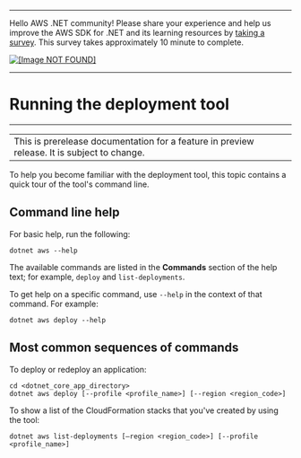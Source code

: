 --------

Hello AWS \.NET community\! Please share your experience and help us improve the AWS SDK for \.NET and its learning resources by [taking a survey](https://amazonmr.au1.qualtrics.com/jfe/form/SV_bqfQLfZ5nhFUiV0)\. This survey takes approximately 10 minute to complete\.

 [ ![\[Image NOT FOUND\]](http://docs.aws.amazon.com/sdk-for-net/latest/developer-guide/images/SurveyButton.png) ](https://amazonmr.au1.qualtrics.com/jfe/form/SV_bqfQLfZ5nhFUiV0)

--------

# Running the deployment tool<a name="deployment-tool-run"></a>


****  

|  | 
| --- |
| This is prerelease documentation for a feature in preview release\. It is subject to change\. | 

To help you become familiar with the deployment tool, this topic contains a quick tour of the tool's command line\.

## Command line help<a name="deployment-tool-run-help"></a>

For basic help, run the following:

```
dotnet aws --help
```

The available commands are listed in the **Commands** section of the help text; for example, `deploy` and `list-deployments`\.

To get help on a specific command, use `--help` in the context of that command\. For example:

```
dotnet aws deploy --help
```

## Most common sequences of commands<a name="deployment-tool-run-common"></a>

To deploy or redeploy an application:

```
cd <dotnet_core_app_directory>
dotnet aws deploy [--profile <profile_name>] [--region <region_code>]
```

To show a list of the CloudFormation stacks that you've created by using the tool:

```
dotnet aws list-deployments [—region <region_code>] [--profile <profile_name>]
```